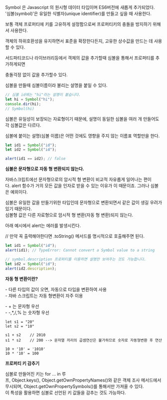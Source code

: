 Symbol 은 Javascript 의 원시형 데이터 타입이며 ES6버전에 새롭게 추가되었다.  
'심볼(symbol)'은 유일한 식별자(unique identifier)를 만들고 싶을 때 사용한다.

보통 객체 프로퍼티에 키를 고유하게 설정함으로써 프로퍼티키의 충돌을 방지하기 위해서 사용한다.

객체의 하위호환성을 유지하면서 표준을 확장한다든지, 고유한 상수값을 만드는 데 사용할 수 있다.

서드파티코드나 라이브러리등에서 객체의 값을 추가할때 심볼을 통해서 프로퍼티를 추가하게되면

충돌걱정 없이 값을 추가할수 있다.

심볼을 만들때 심볼이름이라 불리는 설명을 붙일 수 있다.

```jsx
// 심볼 id에는 "hi"라는 설명이 붙습니다.
let hi = Symbol("hi");
console.dir(hi);
// Symbol(hi)
```

심볼은 유일성이 보장되는 자료형이기 때문에, 설명이 동일한 심볼을 여러 개 만들어도 각 심볼값은 다르다.

심볼에 붙이는 설명(심볼 이름)은 어떤 것에도 영향을 주지 않는 이름표 역할만을 한다.

```jsx
let id1 = Symbol("id");
let id2 = Symbol("id");

alert(id1 == id2); // false
```

**심볼은 문자형으로 자동 형 변환되지 않는다.**

자바스크립트에선 문자형으로의 암시적 형 변환이 비교적 자유롭게 일어나는 편이다. alert 함수가 거의 모든 값을 인자로 받을 수 있는 이유가 이 때문이죠. 그러나 심볼은 예외이다.

심볼은 유일한 값을 만들기위한 타입인데 문자형으로 변환되면서 같은 값이 생길 우려가 있기 때문이다.  
심볼형 값은 다른 자료형으로 암시적 형 변환(자동 형 변환)되지 않는다.

아래 예시에서 alert는 에러를 발생시킨다.

// 만약 꼭 출력해야한다면 .toString() 메서드를 명시적으로 호출해주면 된다.

```jsx
let id1 = Symbol("id");
alert(id1); // TypeError: Cannot convert a Symbol value to a string

// symbol.description 프로퍼티를 이용하면 설명만 보여주는 것도 가능합니다.
let id2 = Symbol("id");
alert(id2.description);
```

**자동 형 변환이란?**

\- 다른 타입의 값이 오면, 자동으로 타입을 변환하여 사용  
\- 자바 스크립트는 자동 형변환이 자주 이용

\- + 는 문자형 우선  
\- -,\*,/,% 는 숫자형 우선

```
let s1 = "20"
let s2 = "10"

s1 + s2    // 2010
s1 * s2    // 200 --> 문자열 끼리의 곱셈연산은 불가하므로 숫자로 자동형변환 후 연산

10 + '10' = '1010'
10 * '10' = 100
```

**프로퍼티 키 감추기**

심볼로 만들어진 키는 for ... in 루프, Object.keys(), Object.getOwnPropertyNames()와 같은 객체 조사 메서드에서 무시되며, Object.getOwnPropertySymbols()를 통해서만 가져올 수 있다.  
이 특성을 활용하면 심볼로 선언된 키 값들을 감추는 것도 가능하다.
